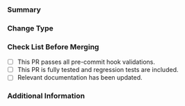 <!-- If this PR is linked to a Jira ticket prefix your title with '[<PROJECT>-<KEY>]'-->
### Summary
<!-- Briefly describe what this PR accomplishes -->
<!-- Hint: If this resolves an issue include 'resolves #XXX' -->

### Change Type

<!-- Uncomment one of the following -->
<!-- Breaking Change -->
<!-- New Feature -->
<!-- Bug Fix -->
<!-- Docs/Test -->

### Check List Before Merging

- [ ] This PR passes all pre-commit hook validations.
- [ ] This PR is fully tested and regression tests are included.
- [ ] Relevant documentation has been updated.

### Additional Information

<!-- Report any other relevant details below -->
